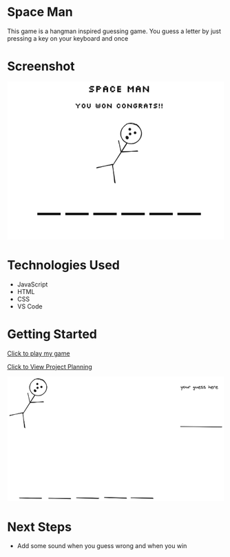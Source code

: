 # Space Man
This game is a hangman inspired guessing game.
You guess a letter by just pressing a key on your keyboard and once

# Screenshot

 ![](/planing/finalgame.png)

# Technologies Used

- JavaScript
- HTML
- CSS
- VS Code

# Getting Started

[Click to play my game](https://adammetzinger.github.io/SpaceMann/)

[Click to View Project Planning](/planing/Psudo%20code.rtf)

![wireFrame](planing/wireframe.png)



# Next Steps

- Add some sound when you guess wrong and when you win
 